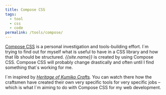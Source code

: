 ```yaml
---
title: Compose CSS
tags: 
  - tool
  - css
  - code
permalink: /tools/compose/
---
```

[Compose CSS](https://www.npmjs.com/package/compose-css) is a personal investigation and tools-building effort. I´m trying to find out for myself what is useful to have in a CSS library and how that lib should be structured. *{{site.name}}* is created by using Compose CSS. Compose CSS will probably change drastically and often until I find something that´s working for me.

I´m inspired by *[Heritage of Kumiko Crafts](https://youtu.be/-NuqwJz9RNE).* You can watch there how the craftsmen have created their own very specific tools for very specific jobs – which is what I´m aiming to do with Compose CSS for my web development.
